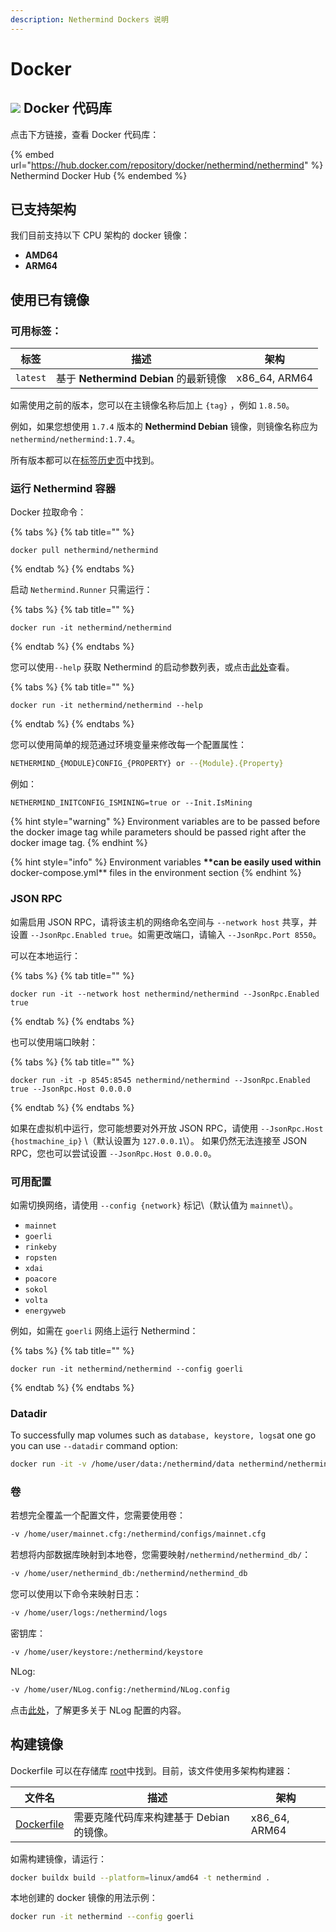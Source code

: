 ```yaml
---
description: Nethermind Dockers 说明
---
```


# Docker

## ![](../.gitbook/assets/pobrane.png) Docker 代码库

点击下方链接，查看 Docker 代码库：

{% embed url="https://hub.docker.com/repository/docker/nethermind/nethermind" %}
Nethermind Docker Hub
{% endembed %}

## 已支持架构

我们目前支持以下 CPU 架构的 docker 镜像：

* **AMD64**
* **ARM64**

## 使用已有镜像

### **可用标签：**

| **标签**   | 描述                             | 架构             |
| -------- | ------------------------------ | -------------- |
| `latest` | 基于 **Nethermind Debian** 的最新镜像 | x86\_64, ARM64 |

如需使用之前的版本，您可以在主镜像名称后加上 `{tag}` ，例如 `1.8.50`。

例如，如果您想使用 `1.7.4` 版本的 **Nethermind Debian** 镜像，则镜像名称应为 `nethermind/nethermind:1.7.4`。

所有版本都可以在[标签历史页](https://github.com/NethermindEth/nethermind/tags)中找到。

### **运行 Nethermind** 容器

Docker 拉取命令：

{% tabs %}
{% tab title="" %}
```
docker pull nethermind/nethermind
```
{% endtab %}
{% endtabs %}

启动 `Nethermind.Runner` 只需运行：

{% tabs %}
{% tab title="" %}
```
docker run -it nethermind/nethermind
```
{% endtab %}
{% endtabs %}

您可以使用`--help` 获取 Nethermind 的启动参数列表，或点击[此处](configuration/)查看。

{% tabs %}
{% tab title="" %}
```
docker run -it nethermind/nethermind --help
```
{% endtab %}
{% endtabs %}

您可以使用简单的规范通过环境变量来修改每一个配置属性：

```bash
NETHERMIND_{MODULE}CONFIG_{PROPERTY} or --{Module}.{Property}
```

例如：

```
NETHERMIND_INITCONFIG_ISMINING=true or --Init.IsMining
```

{% hint style="warning" %}
Environment variables are to be passed before the docker image tag while parameters should be passed right after the docker image tag.
{% endhint %}

{% hint style="info" %}
Environment variables **\*\*can be easily used within** docker-compose.yml\*\* files in the environment section
{% endhint %}

### **JSON RPC**

如需启用 JSON RPC，请将该主机的网络命名空间与 `--network host` 共享，并设置 `--JsonRpc.Enabled true`。如需更改端口，请输入 `--JsonRpc.Port 8550`。

可以在本地运行：

{% tabs %}
{% tab title="" %}
```
docker run -it --network host nethermind/nethermind --JsonRpc.Enabled true
```
{% endtab %}
{% endtabs %}

也可以使用端口映射：

{% tabs %}
{% tab title="" %}
```
docker run -it -p 8545:8545 nethermind/nethermind --JsonRpc.Enabled true --JsonRpc.Host 0.0.0.0
```
{% endtab %}
{% endtabs %}

如果在虚拟机中运行，您可能想要对外开放 JSON RPC，请使用 `--JsonRpc.Host {hostmachine_ip}` \（默认设置为 `127.0.0.1`\）。 如果仍然无法连接至 JSON RPC，您也可以尝试设置 `--JsonRpc.Host 0.0.0.0`。

### **可用配置**

如需切换网络，请使用 `--config {network}` 标记\（默认值为 `mainnet`\）。

* `mainnet`
* `goerli`
* `rinkeby`
* `ropsten`
* `xdai`
* `poacore`
* `sokol`
* `volta`
* `energyweb`

例如，如需在 `goerli` 网络上运行 Nethermind：

{% tabs %}
{% tab title="" %}
```
docker run -it nethermind/nethermind --config goerli
```
{% endtab %}
{% endtabs %}

### **Datadir**

To successfully map volumes such as `database, keystore, logs`at one go you can use `--datadir` command option:

```bash
docker run -it -v /home/user/data:/nethermind/data nethermind/nethermind --datadir data
```

### **卷**

若想完全覆盖一个配置文件，您需要使用卷：

```bash
-v /home/user/mainnet.cfg:/nethermind/configs/mainnet.cfg
```

若想将内部数据库映射到本地卷，您需要映射`/nethermind/nethermind_db/`：

```bash
-v /home/user/nethermind_db:/nethermind/nethermind_db
```

您可以使用以下命令来映射日志：

```bash
-v /home/user/logs:/nethermind/logs
```

密钥库：

```bash
-v /home/user/keystore:/nethermind/keystore
```

NLog:

```bash
-v /home/user/NLog.config:/nethermind/NLog.config
```

点击[此处](https://github.com/NLog/NLog/wiki/Configuration-file)，了解更多关于 NLog 配置的内容。

## 构建镜像

Dockerfile 可以在存储库 [root](https://github.com/NethermindEth/nethermind)中找到。目前，该文件使用多架构构建器：

| 文件名                                                                              | 描述                       | 架构             |
| -------------------------------------------------------------------------------- | ------------------------ | -------------- |
| [Dockerfile](https://github.com/NethermindEth/nethermind/blob/master/Dockerfile) | 需要克隆代码库来构建基于 Debian 的镜像。 | x86\_64, ARM64 |

如需构建镜像，请运行：

```bash
docker buildx build --platform=linux/amd64 -t nethermind .
```

本地创建的 docker 镜像的用法示例：

```bash
docker run -it nethermind --config goerli
```
